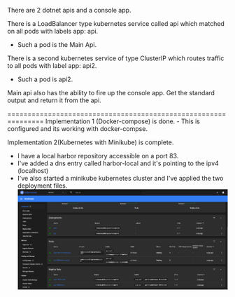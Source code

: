 There are 2 dotnet apis and a console app.

There is a LoadBalancer type kubernetes service called api which matched on all pods with labels app: api. 

 - Such a pod is the Main Api. 

There is a second kubernetes service of type ClusterIP which routes traffic to all pods with label app: api2. 
- Such a pod is api2.

Main api also has the ability to fire up the console app. Get the standard output and return it from the api. 
 
===============================================================
Implementation 1 (Docker-compose) is done. 
	- This is configured and its working with docker-compse.


Implementation 2(Kubernetes with Minikube) is complete. 
 - I have a local harbor repository accessible on a port 83.
 - I've added a dns entry called harbor-local and it's pointing to the ipv4 (localhost)
 - I've also started a minikube kubernetes cluster and I've applied the two deployment files.
 ![minikube-dashboard](/Resources/minikube-dashboard.png)

